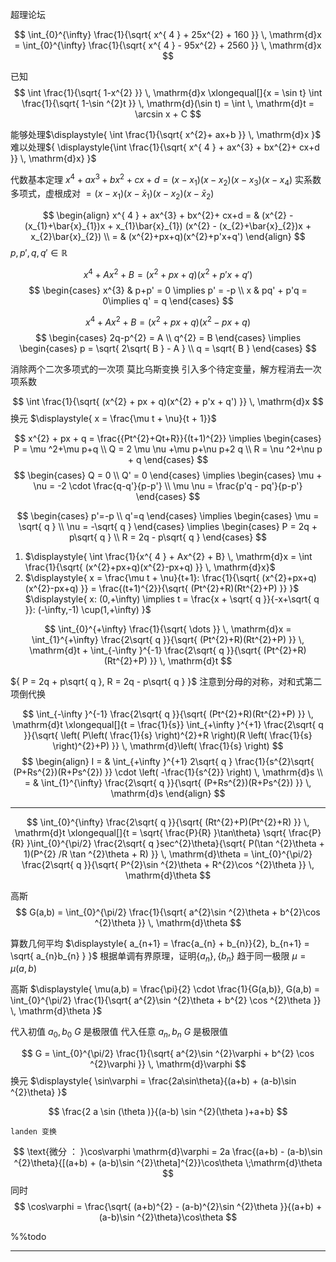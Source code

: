 
超理论坛

$$
\int_{0}^{\infty} \frac{1}{\sqrt{ x^{ 4 } + 25x^{2} + 160 }} \, \mathrm{d}x =
\int_{0}^{\infty} \frac{1}{\sqrt{ x^{ 4 } - 95x^{2} + 2560 }} \, \mathrm{d}x 
$$


已知
$$
\int \frac{1}{\sqrt{ 1-x^{2} }} \, \mathrm{d}x 
\xlongequal[]{x = \sin t}
\int \frac{1}{\sqrt{ 1-\sin ^{2}t }} \, \mathrm{d}(\sin t) =
\int  \, \mathrm{d}t = \arcsin x + C 
$$

能够处理$\displaystyle{ \int \frac{1}{\sqrt{ x^{2}+ ax+b }} \, \mathrm{d}x }$ 
难以处理${ \displaystyle{\int \frac{1}{\sqrt{ x^{ 4 } + ax^{3} + bx^{2}+ cx+d }} \, \mathrm{d}x} }$ 

代数基本定理 ${ x^{ 4 } + ax^{3} + bx^{2}+ cx+d = (x-x_{1})(x-x_{2})(x-x_{3})(x-x_{4}) }$ 
实系数多项式，虚根成对 ${ =(x-x_{1})(x-\bar{x}_{1})(x-x_{2})(x-\bar{x}_{2}) }$ 

$$
\begin{align}
x^{ 4 } + ax^{3} + bx^{2}+ cx+d = &  
(x^{2} - (x_{1}+\bar{x}_{1})x + x_{1}\bar{x}_{1})
(x^{2} - (x_{2}+\bar{x}_{2})x + x_{2}\bar{x}_{2}) \\
= & (x^{2}+px+q)(x^{2}+p'x+q')
\end{align}
$$
${ p,p',q,q' \in \mathbb{R} }$ 

$$
x^{ 4 } + Ax^{2} + B = 
(x^{2} + px + q)
(x^{2} + p'x + q')
$$
$$
\begin{cases}
x^{3} & p+p' = 0 \implies  p' = -p \\
x & pq' + p'q = 0\implies q' = q
\end{cases}
$$

$$
x^{ 4 } + Ax^{2} + B = 
(x^{2} + px + q)
(x^{2} - px + q)
$$
$$
\begin{cases}
2q-p^{2} = A \\
q^{2} = B
\end{cases} \implies 
\begin{cases}
p = \sqrt{ 2\sqrt{ B } - A } \\
q = \sqrt{ B }
\end{cases}
$$

消除两个二次多项式的一次项
莫比乌斯变换 引入多个待定变量，解方程消去一次项系数

$$
\int \frac{1}{\sqrt{ (x^{2} + px + q)(x^{2} + p'x + q') }} \, \mathrm{d}x 
$$
换元 $\displaystyle{ x =  \frac{\mu t + \nu}{t + 1}}$ 


$$
x^{2} + px + q = \frac{{Pt^{2}+Qt+R}}{(t+1)^{2}} \implies 
\begin{cases}
P = \mu ^2+\mu  p+q \\
Q = 2 \mu  \nu +\mu  p+\nu  p+2 q \\
R = \nu ^2+\nu  p + q
\end{cases}
$$
$$
\begin{cases}
Q = 0 \\
Q' = 0
\end{cases} \implies 
\begin{cases}
\mu + \nu = -2 \cdot \frac{q-q'}{p-p'} \\
\mu \nu = \frac{p'q - pq'}{p-p'}
\end{cases}
$$

$$
\begin{cases}
p'=-p \\
q'=q
\end{cases} \implies 
\begin{cases}
\mu = \sqrt{ q } \\
\nu = -\sqrt{ q }
\end{cases} \implies 
\begin{cases}
P = 2q + p\sqrt{ q } \\
R = 2q - p\sqrt{ q }
\end{cases}
$$


1. $\displaystyle{ \int \frac{1}{x^{ 4 } + Ax^{2} + B} \, \mathrm{d}x = \int \frac{1}{\sqrt{ (x^{2}+px+q)(x^{2}-px+q) }} \, \mathrm{d}x}$ 
2. $\displaystyle{ x = \frac{\mu t + \nu}{t+1}: \frac{1}{\sqrt{ (x^{2}+px+q)(x^{2}-px+q) }} = \frac{(t+1)^{2}}{\sqrt{ (Pt^{2}+R)(Rt^{2}+P) }} }$ 
$\displaystyle{ x: (0,+\infty) \implies t = \frac{x + \sqrt{ q }}{-x+\sqrt{ q }}: (-\infty,-1) \cup(1,+\infty) }$ 

$$
\int_{0}^{+\infty} \frac{1}{\sqrt{ \dots  }} \, \mathrm{d}x  = 
\int_{1}^{+\infty} \frac{2\sqrt{ q }}{\sqrt{ (Pt^{2}+R)(Rt^{2}+P) }} \, \mathrm{d}t +
\int_{-\infty }^{-1} \frac{2\sqrt{ q }}{\sqrt{ (Pt^{2}+R)(Rt^{2}+P) }} \, \mathrm{d}t
$$

${ P = 2q + p\sqrt{ q }, R = 2q - p\sqrt{ q } }$ 
注意到分母的对称，对和式第二项倒代换

$$
\int_{-\infty }^{-1} \frac{2\sqrt{ q }}{\sqrt{ (Pt^{2}+R)(Rt^{2}+P) }} \, \mathrm{d}t
\xlongequal[]{t = \frac{1}{s}}
\int_{+\infty }^{+1} \frac{2\sqrt{ q }}{\sqrt{ \left( P\left( \frac{1}{s} \right)^{2}+R \right)(R \left( \frac{1}{s} \right)^{2}+P) }} \, \mathrm{d}\left( \frac{1}{s} \right)
$$
$$
\begin{align}
I = &  \int_{+\infty }^{+1} 2\sqrt{ q } \frac{1}{s^{2}\sqrt{ (P+Rs^{2})(R+Ps^{2}) }} \cdot \left( -\frac{1}{s^{2}} \right) \, \mathrm{d}s  \\
= & \int_{1}^{\infty} \frac{2\sqrt{ q }}{\sqrt{ (P+Rs^{2})(R+Ps^{2}) }} \, \mathrm{d}s
\end{align}
$$


---

$$
\int_{0}^{\infty} \frac{2\sqrt{ q }}{\sqrt{ (Rt^{2}+P)(Pt^{2}+R) }} \, \mathrm{d}t
\xlongequal[]{t = \sqrt{ \frac{P}{R} }\tan\theta}
\sqrt{ \frac{P}{R} }\int_{0}^{\pi/2} \frac{2\sqrt{ q }sec^{2}\theta}{\sqrt{ P(\tan ^{2}\theta + 1)(P^{2} /R \tan ^{2}\theta + R) }} \, \mathrm{d}\theta 
= \int_{0}^{\pi/2} \frac{2\sqrt{ q }}{\sqrt{ P^{2}\sin ^{2}\theta + R^{2}\cos ^{2}\theta }}  \, \mathrm{d}\theta
$$

高斯  
$$
G(a,b) = \int_{0}^{\pi/2} \frac{1}{\sqrt{ a^{2}\sin ^{2}\theta + b^{2}\cos ^{2}\theta }} \, \mathrm{d}\theta 
$$

算数几何平均
$\displaystyle{ a_{n+1} = \frac{a_{n} + b_{n}}{2}, b_{n+1} = \sqrt{ a_{n}b_{n} } }$ 
根据单调有界原理，证明${ \{ a_{n} \}, \{ b_{n} \} }$ 趋于同一极限 ${ \mu = \mu(a,b) }$  

高斯 $\displaystyle{ \mu(a,b) = \frac{\pi}{2} \cdot \frac{1}{G(a,b)}, G(a,b) = \int_{0}^{\pi/2} \frac{1}{\sqrt{ a^{2}\sin ^{2}\theta + b^{2} \cos ^{2}\theta }}  \, \mathrm{d}\theta }$  

代入初值 ${ a_{0},b_{0} }$  $\displaystyle{ G }$ 是极限值
代入任意 ${ a_{n},b_{n} }$  $\displaystyle{ G }$ 是极限值

$$
G = \int_{0}^{\pi/2} \frac{1}{\sqrt{ a^{2}\sin ^{2}\varphi + b^{2} \cos ^{2}\varphi }} \, \mathrm{d}\varphi
$$
换元 $\displaystyle{ \sin\varphi = \frac{2a\sin\theta}{(a+b) + (a-b)\sin ^{2}\theta} }$ 

$$
\frac{2 a \sin (\theta )}{(a-b) \sin ^{2}(\theta )+a+b}
$$

`landen 变换`

$$
\text{微分 ： }\cos\varphi \mathrm{d}\varphi 
= 2a \frac{(a+b) - (a-b)\sin ^{2}\theta}{[(a+b) + (a-b)\sin ^{2}\theta]^{2}}\cos\theta \;\mathrm{d}\theta
$$
同时
$$
\cos\varphi = \frac{\sqrt{ (a+b)^{2} - (a-b)^{2}\sin ^{2}\theta }}{(a+b) + (a-b)\sin ^{2}\theta}\cos\theta
$$


%%todo

---